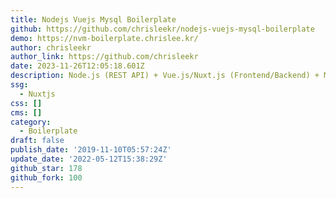 ```yaml
---
title: Nodejs Vuejs Mysql Boilerplate
github: https://github.com/chrisleekr/nodejs-vuejs-mysql-boilerplate
demo: https://nvm-boilerplate.chrislee.kr/
author: chrisleekr
author_link: https://github.com/chrisleekr
date: 2023-11-26T12:05:18.601Z
description: Node.js (REST API) + Vue.js/Nuxt.js (Frontend/Backend) + MySQL Boilerplate
ssg:
  - Nuxtjs
css: []
cms: []
category:
  - Boilerplate
draft: false
publish_date: '2019-11-10T05:57:24Z'
update_date: '2022-05-12T15:38:29Z'
github_star: 178
github_fork: 100
---
```

